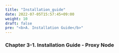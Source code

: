 ```yaml
---
title: "Installation_guide"
date: 2022-07-05T15:57:45+09:00
weight: 10
draft: false
pre: "<b>A. Installation Guide</b>"
---
```


### Chapter 3-1. Installation Guide - Proxy Node
